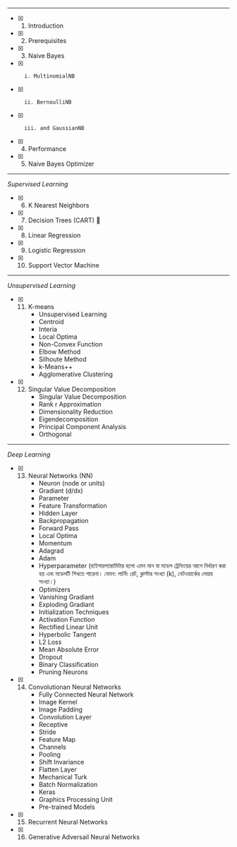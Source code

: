 ___________________________________________________________________________
- [x]   1. Introduction     
- [x]   2. Prerequisites
- [x]   3. Naive Bayes
- [x]       i. MultinomialNB
- [x]       ii. BernoulliNB
- [x]       iii. and GaussianNB
- [x]   4. Performance
- [x]   5. Naive Bayes Optimizer

___________________________________________________________________________
*Supervised Learning*
- [x]   6. K Nearest Neighbors
- [x]   7. Decision Trees (CART) 🌲
- [x]   8. Linear Regression
- [x]   9. Logistic Regression
- [x]   10. Support Vector Machine

___________________________________________________________________________
*Unsupervised Learning*
- [x]   11. K-means
        - Unsupervised Learning
        - Centroid
        - Interia
        - Local Optima
        - Non-Convex Function
        - Elbow Method
        - Silhoute Method
        - k-Means++
        - Agglomerative Clustering
- [x]   12. Singular Value Decomposition 
        - Singular Value Decomposition
        - Rank r Approximation
        - Dimensionality Reduction
        - Eigendecomposition
        - Principal Component Analysis
        - Orthogonal


___________________________________________________________________________
*Deep Learning*
- [x]   13. Neural Networks (NN)
        - Neuron (node or units)
        - Gradiant (d/dx)
        - Parameter 
        - Feature Transformation
        - Hidden Layer
        - Backpropagation
        - Forward Pass
        - Local Optima
        - Momentum
        - Adagrad
        - Adam
        - Hyperparameter (হাইপারপ্যারামিটার হলো এমন মান যা মডেল ট্রেনিংয়ের আগে নির্ধারণ করা হয় এবং  মডেলটি শিখতে পারেনা।
        যেমন: লার্নিং রেট, ক্লাস্টার সংখ্যা (k), নেটওয়ার্কের লেয়ার সংখ্যা।)
        - Optimizers
        - Vanishing Gradiant
        - Exploding Gradiant
        - Initialization Techniques
        - Activation Function
        - Rectified Linear Unit
        - Hyperbolic Tangent
        - L2 Loss
        - Mean Absolute Error
        - Dropout
        - Binary Classification
        - Pruning Neurons
- [x]   14. Convolutionan Neural Networks
        - Fully Connected Neural Network
        - Image Kernel
        - Image Padding
        - Convolution Layer
        - Receptive
        - Stride
        - Feature Map
        - Channels
        - Pooling
        - Shift Invariance
        - Flatten Layer
        - Mechanical Turk
        - Batch Normalization
        - Keras
        - Graphics Processing Unit
        - Pre-trained Models

- [x]   15. Recurrent Neural Networks
- [x]   16. Generative Adversail Neural Networks